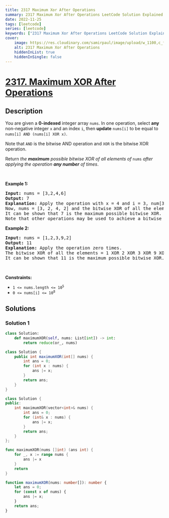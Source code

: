 ```yaml
---
title: 2317 Maximum Xor After Operations
summary: 2317 Maximum Xor After Operations LeetCode Solution Explained
date: 2022-11-25
tags: [leetcode]
series: [leetcode]
keywords: ["2317 Maximum Xor After Operations LeetCode Solution Explained in all languages", "2317 Maximum Xor After Operations", "LeetCode", "leetcode solution in Python3 C++ Java Go PHP Ruby Swift TypeScript Rust C# JavaScript C", "GeeksforGeeks", "InterviewBit", "Coding Ninjas", "HackerRank", "HackerEarth", "CodeChef", "TopCoder", "AlgoExpert", "freeCodeCamp", "Codeforces", "GitHub", "AtCoder", "Samir Paul"]
cover:
    image: https://res.cloudinary.com/samirpaul/image/upload/w_1100,c_fit,co_rgb:FFFFFF,l_text:Arial_75_bold:2317 Maximum Xor After Operations - Solution Explained/problem-solving.webp
    alt: 2317 Maximum Xor After Operations
    hiddenInList: true
    hiddenInSingle: false
---
```



# [2317. Maximum XOR After Operations](https://leetcode.com/problems/maximum-xor-after-operations)


## Description

<p>You are given a <strong>0-indexed</strong> integer array <code>nums</code>. In one operation, select <strong>any</strong> non-negative integer <code>x</code> and an index <code>i</code>, then <strong>update</strong> <code>nums[i]</code> to be equal to <code>nums[i] AND (nums[i] XOR x)</code>.</p>

<p>Note that <code>AND</code> is the bitwise AND operation and <code>XOR</code> is the bitwise XOR operation.</p>

<p>Return <em>the <strong>maximum</strong> possible bitwise XOR of all elements of </em><code>nums</code><em> after applying the operation <strong>any number</strong> of times</em>.</p>

<p>&nbsp;</p>
<p><strong class="example">Example 1:</strong></p>

<pre>
<strong>Input:</strong> nums = [3,2,4,6]
<strong>Output:</strong> 7
<strong>Explanation:</strong> Apply the operation with x = 4 and i = 3, num[3] = 6 AND (6 XOR 4) = 6 AND 2 = 2.
Now, nums = [3, 2, 4, 2] and the bitwise XOR of all the elements = 3 XOR 2 XOR 4 XOR 2 = 7.
It can be shown that 7 is the maximum possible bitwise XOR.
Note that other operations may be used to achieve a bitwise XOR of 7.</pre>

<p><strong class="example">Example 2:</strong></p>

<pre>
<strong>Input:</strong> nums = [1,2,3,9,2]
<strong>Output:</strong> 11
<strong>Explanation:</strong> Apply the operation zero times.
The bitwise XOR of all the elements = 1 XOR 2 XOR 3 XOR 9 XOR 2 = 11.
It can be shown that 11 is the maximum possible bitwise XOR.</pre>

<p>&nbsp;</p>
<p><strong>Constraints:</strong></p>

<ul>
	<li><code>1 &lt;= nums.length &lt;= 10<sup>5</sup></code></li>
	<li><code>0 &lt;= nums[i] &lt;= 10<sup>8</sup></code></li>
</ul>

## Solutions

### Solution 1

<!-- tabs:start -->

```python
class Solution:
    def maximumXOR(self, nums: List[int]) -> int:
        return reduce(or_, nums)
```

```java
class Solution {
    public int maximumXOR(int[] nums) {
        int ans = 0;
        for (int x : nums) {
            ans |= x;
        }
        return ans;
    }
}
```

```cpp
class Solution {
public:
    int maximumXOR(vector<int>& nums) {
        int ans = 0;
        for (int& x : nums) {
            ans |= x;
        }
        return ans;
    }
};
```

```go
func maximumXOR(nums []int) (ans int) {
	for _, x := range nums {
		ans |= x
	}
	return
}
```

```ts
function maximumXOR(nums: number[]): number {
    let ans = 0;
    for (const x of nums) {
        ans |= x;
    }
    return ans;
}
```

<!-- tabs:end -->

<!-- end -->
